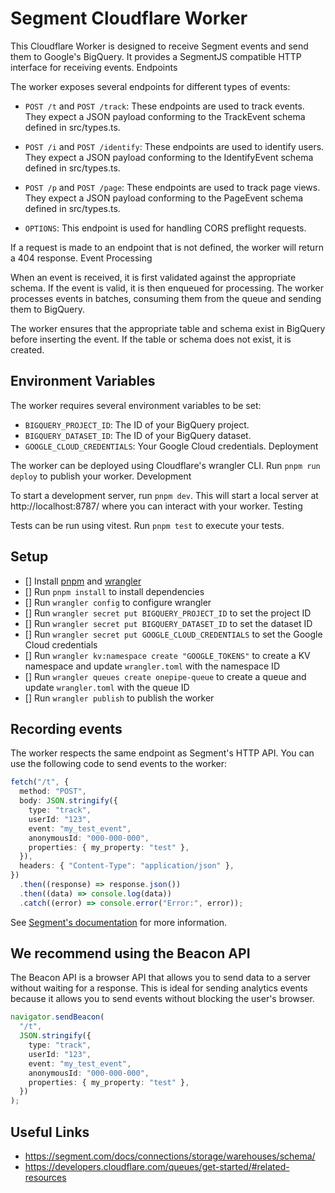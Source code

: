 # Segment Cloudflare Worker

This Cloudflare Worker is designed to receive Segment events and send them to Google's BigQuery. It provides a SegmentJS compatible HTTP interface for receiving events.
Endpoints

The worker exposes several endpoints for different types of events:

- `POST /t` and `POST /track`: These endpoints are used to track events. They expect a JSON payload conforming to the TrackEvent schema defined in src/types.ts.

- `POST /i` and `POST /identify`: These endpoints are used to identify users. They expect a JSON payload conforming to the IdentifyEvent schema defined in src/types.ts.

- `POST /p` and `POST /page`: These endpoints are used to track page views. They expect a JSON payload conforming to the PageEvent schema defined in src/types.ts.

- `OPTIONS`: This endpoint is used for handling CORS preflight requests.

If a request is made to an endpoint that is not defined, the worker will return a 404 response.
Event Processing

When an event is received, it is first validated against the appropriate schema. If the event is valid, it is then enqueued for processing. The worker processes events in batches, consuming them from the queue and sending them to BigQuery.

The worker ensures that the appropriate table and schema exist in BigQuery before inserting the event. If the table or schema does not exist, it is created.

## Environment Variables

The worker requires several environment variables to be set:

- `BIGQUERY_PROJECT_ID`: The ID of your BigQuery project.
- `BIGQUERY_DATASET_ID`: The ID of your BigQuery dataset.
- `GOOGLE_CLOUD_CREDENTIALS`: Your Google Cloud credentials.
  Deployment

The worker can be deployed using Cloudflare's wrangler CLI. Run `pnpm run deploy` to publish your worker.
Development

To start a development server, run `pnpm dev`. This will start a local server at http://localhost:8787/ where you can interact with your worker.
Testing

Tests can be run using vitest. Run `pnpm test` to execute your tests.

## Setup

- [] Install [pnpm](https://pnpm.io/) and [wrangler](https://developers.cloudflare.com/workers/cli-wrangler/install-update)
- [] Run `pnpm install` to install dependencies
- [] Run `wrangler config` to configure wrangler
- [] Run `wrangler secret put BIGQUERY_PROJECT_ID` to set the project ID
- [] Run `wrangler secret put BIGQUERY_DATASET_ID` to set the dataset ID
- [] Run `wrangler secret put GOOGLE_CLOUD_CREDENTIALS` to set the Google Cloud credentials
- [] Run `wrangler kv:namespace create "GOOGLE_TOKENS"` to create a KV namespace and update `wrangler.toml` with the namespace ID
- [] Run `wrangler queues create onepipe-queue` to create a queue and update `wrangler.toml` with the queue ID
- [] Run `wrangler publish` to publish the worker

## Recording events

The worker respects the same endpoint as Segment's HTTP API. You can use the following code to send events to the worker:

```typescript
fetch("/t", {
  method: "POST",
  body: JSON.stringify({
    type: "track",
    userId: "123",
    event: "my_test_event",
    anonymousId: "000-000-000",
    properties: { my_property: "test" },
  }),
  headers: { "Content-Type": "application/json" },
})
  .then((response) => response.json())
  .then((data) => console.log(data))
  .catch((error) => console.error("Error:", error));
```

See [Segment's documentation](https://segment-docs.netlify.app/docs/connections/spec/track/) for more information.

## We recommend using the Beacon API

The Beacon API is a browser API that allows you to send data to a server without waiting for a response. This is ideal for sending analytics events because it allows you to send events without blocking the user's browser.

```typescript
navigator.sendBeacon(
  "/t",
  JSON.stringify({
    type: "track",
    userId: "123",
    event: "my_test_event",
    anonymousId: "000-000-000",
    properties: { my_property: "test" },
  })
);
```

## Useful Links

- https://segment.com/docs/connections/storage/warehouses/schema/
- https://developers.cloudflare.com/queues/get-started/#related-resources
